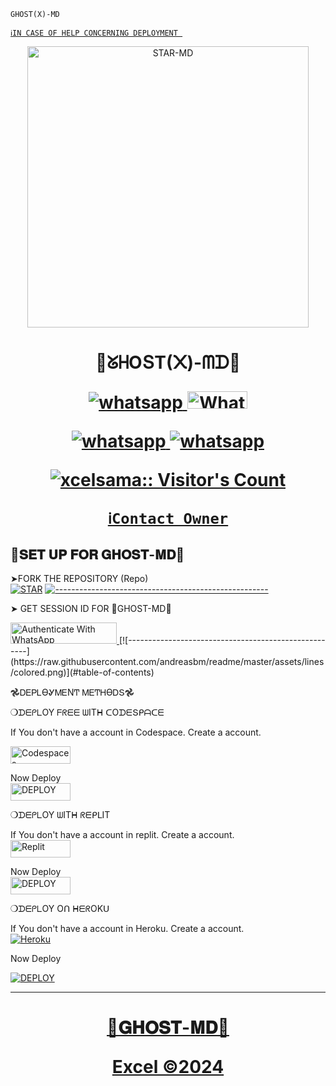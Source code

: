 ``GHOST(X)-MD``

[`ℹ️IN CASE OF HELP CONCERNING DEPLOYMENT
`](https://wa.me/+2349065265516)



<p align="center">
  <a href="https://wa.me/2347045035241">
    <img alt="STAR-MD" height="450" src=https://i.imgur.com/2FMJdpQ.jpeg">
  </a>
<h1 align="center"> 👻ᘜᕼOՏT(᙭)-ᗰᗪ👻
</p>
      <p align="center">
  <a href="https://wa.me//+2347045035241" target="_blank">
    <img alt="whatsapp" src="https://img.shields.io/badge/ Whatsapp -25D366?style=for-the-badge&logo=whatsapp&logoColor=white" />
  </a>
  <a aria-label="STAR-MD is free to use" href="https://chat.whatsapp.com/FdwbFnI8Fcf4VTVvFTFk08" "target="_blank"><img alt='Whatsapp' src='https://img.shields.io/badge/OFFICIAL-GC-h?color=black&style=for-the-badge&logo=whatsapp' width="96.35" height="28"/></a></p>

   
 
<p align="center">
<a href='https://chat.whatsapp.com/Jqn4yvjHQiC2qU8Uy8Zb4f' 
  <a aria-label="Join our chats" href="https://chat.whatsapp.com/EHM5M1N7w9P5oJHZF49xtj" target="_blank">

   <img alt="whatsapp" src="https://img.shields.io/badge/Join Group-25D366?style=for-the-badge&logo=whatsapp&logoColor=white" />
<img alt="whatsapp" src="https://img.shields.io/badge/Bot%20Whatsapp-25D366?style=for-the-badge&logo=whatsapp&logoColor=white" />

  <a
 href="https://wa.me//+2347045035241"></a>
</p>

  </a>



 </a>
   <a aria-label="Excel-MdV2 is free to use" href="https://whatsapp.com/channel/0029VaTpgEr0wajx2dzIp00b" target="_blank">
 <p align="center"><img src="https://profile-counter.glitch.me/{xcelsama}/count.svg" alt="xcelsama:: Visitor's Count" /></p>



 
  [`ℹ️Contact Owner`](https://wa.me/+2349065265516)


 
## 👻𝐒𝐄𝐓 𝐔𝐏 𝐅𝐎𝐑 𝐆𝐇𝐎𝐒𝐓-𝐌𝐃👻

➤FORK THE REPOSITORY (Repo) 
    <br>
<a href="https://github.com/Xcelsama/STAR-MD/fork"><img title="STAR" src="https://img.shields.io/badge/FORK STAR-MD?color=black&style=for-the-badge&logo=stackshare"></a>
[![-----------------------------------------------------](https://raw.githubusercontent.com/andreasbm/readme/master/assets/lines/colored.png)](#table-of-contents)

➤  GET SESSION  ID FOR 👻GHOST-MD👻
  
<a href="https://replit.com/@HopeAmadi/STAR-MD-V2-PAIR-CODE?s=app" target="_blank">
  <img src="https://img.shields.io/badge/SESSION ID-black?style=for-the-badge&logo=render" alt="Authenticate With WhatsApp" width="170" height="34">
</a>
[![-----------------------------------------------------](https://raw.githubusercontent.com/andreasbm/readme/master/assets/lines/colored.png)](#table-of-contents)




𖣘ᎠᎬᏢᏞϴᎽᎷᎬΝͲ ᎷᎬͲᎻϴᎠՏ𖣘

❍ᗪᗴᑭᒪOY  ᖴᖇᗴᗴ ᗯITᕼ ᑕOᗪᗴՏᑭᗩᑕᗴ


 If You don't have a account in Codespace. Create a account.
    <br>

<a href='https://github.com/login?return_to=https%3A%2F%2Fgithub.com%2Fcodespaces' target="_blank"><img alt='Codespaces' src='https://img.shields.io/badge/CREATE-h?color=black&style=for-the-badge&logo=visualstudiocode' width="96.35" height="28"/></a></p>
Now Deploy
    <br>
<a href='https://cautious-goldfish-4j79j464wgxqhwpw.github.dev/' target="_blank"><img alt='DEPLOY' src='https://img.shields.io/badge/DEPLOY -h?color=black&style=for-the-badge&logo=visualstudiocode' width="96.35" height="28"/></a></p>



❍ᗪᗴᑭᒪOY ᗯITᕼ ᖇᗴᑭᒪIT

If You don't have a account in replit. Create a account.
    <br>
<a href='https://replit.com/signup' target="_blank"><img alt='Replit' src='https://img.shields.io/badge/CREATE-h?color=black&style=for-the-badge&logo=Replit' width="96.35" height="28"/></a></p>

Now Deploy
    <br>
<a href="https://replit.com/@HopeAmadi/STAR-MD?s=app" target="_blank"><img alt="DEPLOY" src="https://img.shields.io/badge/DEPLOY-black?color=black&style=for-the-badge&logo=Replit" width="96.35" height="28"></a>

❍ᗪᗴᑭᒪOY Oᑎ ᕼᗴᖇOKᑌ

If You don't have a account in Heroku. Create a account.
    <br>
<a href='https://signup.heroku.com/' target="_blank"><img alt='Heroku' src='https://img.shields.io/badge/-Create-black?style=for-the-badge&logo=heroku&logoColor=white'/></a></p>

  Now Deploy
    <br>

<a href='https://dashboard.heroku.com/new?template=https://github.com/Cyberghost0083/GHOST-X--MD' target="_blank"><img alt='DEPLOY' src='https://img.shields.io/badge/-DEPLOY-black?style=for-the-badge&logo=heroku&logoColor=white'/>




*******************************************


<h1 align="center"> 👻𝐆𝐇𝐎𝐒𝐓-𝐌𝐃👻
</p></p>

Excel ©2024

